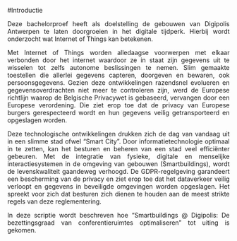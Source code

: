 #Introductie
<p style="text-align: justify;">Deze bachelorproef heeft als doelstelling de gebouwen van Digipolis Antwerpen te laten doorgroeien in het digitale tijdperk. Hierbij wordt onderzocht wat Internet of Things kan betekenen.</p>

<p style="text-align: justify;">Met Internet of Things worden alledaagse voorwerpen met elkaar verbonden door het internet waardoor ze in staat zijn gegevens uit te wisselen tot zelfs autonome beslissingen te nemen. Slim gemaakte toestellen die allerlei gegevens capteren, doorgeven en bewaren, ook persoonsgegevens. Gezien deze ontwikkelingen razendsnel evolueren en gegevensoverdrachten niet meer te controleren zijn, werd de Europese richtlijn waarop de Belgische Privacywet is gebaseerd, vervangen door een Europese verordening. Die ziet erop toe dat de privacy van Europese burgers gerespecteerd wordt en hun gegevens veilig getransporteerd en opgeslagen worden.</p>
<p style="text-align: justify;">Deze technologische ontwikkelingen drukken zich de dag van vandaag uit in een slimme stad ofwel “Smart City”. Door informatietechnologie optimaal in te zetten, kan het besturen en beheren van een stad veel efficiënter gebeuren. Met de integratie van fysieke, digitale en menselijke interactiesystemen in de omgeving van gebouwen (Smartbuildings), wordt de levenskwaliteit gaandeweg verhoogd. De GDPR-regelgeving garandeert een bescherming van de privacy en ziet erop toe dat het dataverkeer veilig verloopt en gegevens in beveiligde omgevingen worden opgeslagen. Het spreekt voor zich dat besturen zich dienen te houden aan de meest strikte regels van deze reglementering.</p>
<p style="text-align: justify;">In deze scriptie wordt beschreven hoe “Smartbuildings @ Digipolis: De bezettingsgraad van conferentieruimtes optimaliseren” tot uiting is gekomen.</p>